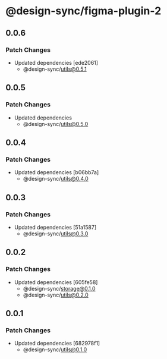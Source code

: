 # @design-sync/figma-plugin-2

## 0.0.6

### Patch Changes

- Updated dependencies [ede2061]
  - @design-sync/utils@0.5.1

## 0.0.5

### Patch Changes

- Updated dependencies
  - @design-sync/utils@0.5.0

## 0.0.4

### Patch Changes

- Updated dependencies [b06bb7a]
  - @design-sync/utils@0.4.0

## 0.0.3

### Patch Changes

- Updated dependencies [51a1587]
  - @design-sync/utils@0.3.0

## 0.0.2

### Patch Changes

- Updated dependencies [605fe58]
  - @design-sync/storage@0.1.0
  - @design-sync/utils@0.2.0

## 0.0.1

### Patch Changes

- Updated dependencies [682978f1]
  - @design-sync/utils@0.1.0
